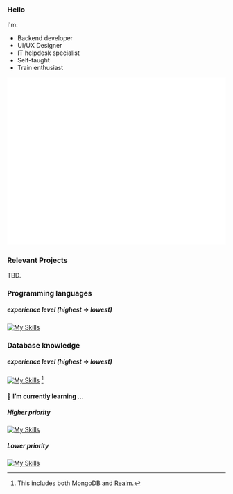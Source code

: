 ### Hello

I'm:
- Backend developer
- UI/UX Designer
- IT helpdesk specialist
- Self-taught
- Train enthusiast

<picture>
  <img src="/github-metrics.svg" alt="Metrics">
</picture>










### Relevant Projects
TBD.

### Programming languages
##### experience level (highest → lowest)

[![My Skills](https://skillicons.dev/icons?i=kotlin,py,c,rust&theme=light)](https://skillicons.dev)

### Database knowledge
##### experience level (highest → lowest)
[![My Skills](https://skillicons.dev/icons?i=mongodb&theme=light)](https://skillicons.dev) [^1]
#### 🌱 I’m currently learning ...
##### Higher priority
[![My Skills](https://skillicons.dev/icons?i=c,docker,kubernetes&theme=light)](https://skillicons.dev)
##### Lower priority
[![My Skills](https://skillicons.dev/icons?i=rust,wasm,js&theme=light)](https://skillicons.dev)
[^1]: This includes both MongoDB and [Realm](https://github.com/realm/realm-kotlin).
